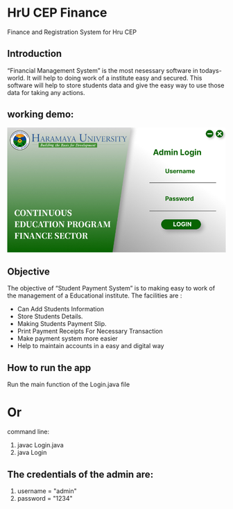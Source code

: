 # HrU CEP Finance
Finance and Registration System for Hru CEP

## Introduction
“Financial Management System” is the most nesessary software in todays-world. 
It will help to doing work of a institute easy and secured. 
This software will help to store students data and give
the easy way to use those data for taking any actions.

## working demo:
<img src="Login.jpg" >

## Objective
The objective of “Student Payment System” is to making easy to work of 
the management of a Educational institute.
The facilities are :
- Can Add Students Information
- Store Students Details.
- Making Students Payment Slip.
- Print Payment Receipts For Necessary Transaction
- Make payment system more easier
- Help to maintain accounts in a easy and digital way

## How to run the app
Run the main function of the Login.java file
# Or
command line: 
1. javac Login.java
2. java Login

## The credentials of the admin are:
1. username = "admin"
2. password = "1234"
